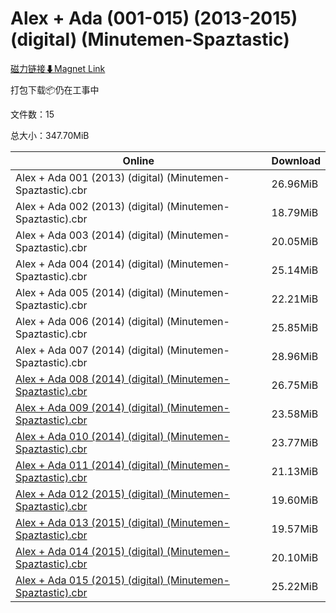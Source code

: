 # Alex + Ada (001-015) (2013-2015) (digital) (Minutemen-Spaztastic)

[磁力链接⬇Magnet Link](magnet:?xt=urn:btih:c619135db622bfba150402686f9049f53ecacd3c&dn=Alex%20%2B%20Ada%20%28001-015%29%20%282013-2015%29%20%28digital%29%20%28Minutemen-Spaztastic%29)

打包下载📦仍在工事中

文件数：15

总大小：347.70MiB

Online | Download
--- | ---
Alex + Ada 001 (2013) (digital) (Minutemen-Spaztastic).cbr | 26.96MiB
Alex + Ada 002 (2013) (digital) (Minutemen-Spaztastic).cbr | 18.79MiB
Alex + Ada 003 (2014) (digital) (Minutemen-Spaztastic).cbr | 20.05MiB
Alex + Ada 004 (2014) (digital) (Minutemen-Spaztastic).cbr | 25.14MiB
Alex + Ada 005 (2014) (digital) (Minutemen-Spaztastic).cbr | 22.21MiB
Alex + Ada 006 (2014) (digital) (Minutemen-Spaztastic).cbr | 25.85MiB
Alex + Ada 007 (2014) (digital) (Minutemen-Spaztastic).cbr | 28.96MiB
[Alex + Ada 008 (2014) (digital) (Minutemen-Spaztastic).cbr](https://github.com/alicewish/markdown/blob/master/comic/Alex-Ada-008-2014-digital-Minutemen-Spaztastic-cbr.md) | 26.75MiB
[Alex + Ada 009 (2014) (digital) (Minutemen-Spaztastic).cbr](https://github.com/alicewish/markdown/blob/master/comic/Alex-Ada-009-2014-digital-Minutemen-Spaztastic-cbr.md) | 23.58MiB
[Alex + Ada 010 (2014) (digital) (Minutemen-Spaztastic).cbr](https://github.com/alicewish/markdown/blob/master/comic/Alex-Ada-010-2014-digital-Minutemen-Spaztastic-cbr.md) | 23.77MiB
[Alex + Ada 011 (2014) (digital) (Minutemen-Spaztastic).cbr](https://github.com/alicewish/markdown/blob/master/comic/Alex-Ada-011-2014-digital-Minutemen-Spaztastic-cbr.md) | 21.13MiB
[Alex + Ada 012 (2015) (digital) (Minutemen-Spaztastic).cbr](https://github.com/alicewish/markdown/blob/master/comic/Alex-Ada-012-2015-digital-Minutemen-Spaztastic-cbr.md) | 19.60MiB
[Alex + Ada 013 (2015) (digital) (Minutemen-Spaztastic).cbr](https://github.com/alicewish/markdown/blob/master/comic/Alex-Ada-013-2015-digital-Minutemen-Spaztastic-cbr.md) | 19.57MiB
[Alex + Ada 014 (2015) (digital) (Minutemen-Spaztastic).cbr](https://github.com/alicewish/markdown/blob/master/comic/Alex-Ada-014-2015-digital-Minutemen-Spaztastic-cbr.md) | 20.10MiB
[Alex + Ada 015 (2015) (digital) (Minutemen-Spaztastic).cbr](https://github.com/alicewish/markdown/blob/master/comic/Alex-Ada-015-2015-digital-Minutemen-Spaztastic-cbr.md) | 25.22MiB